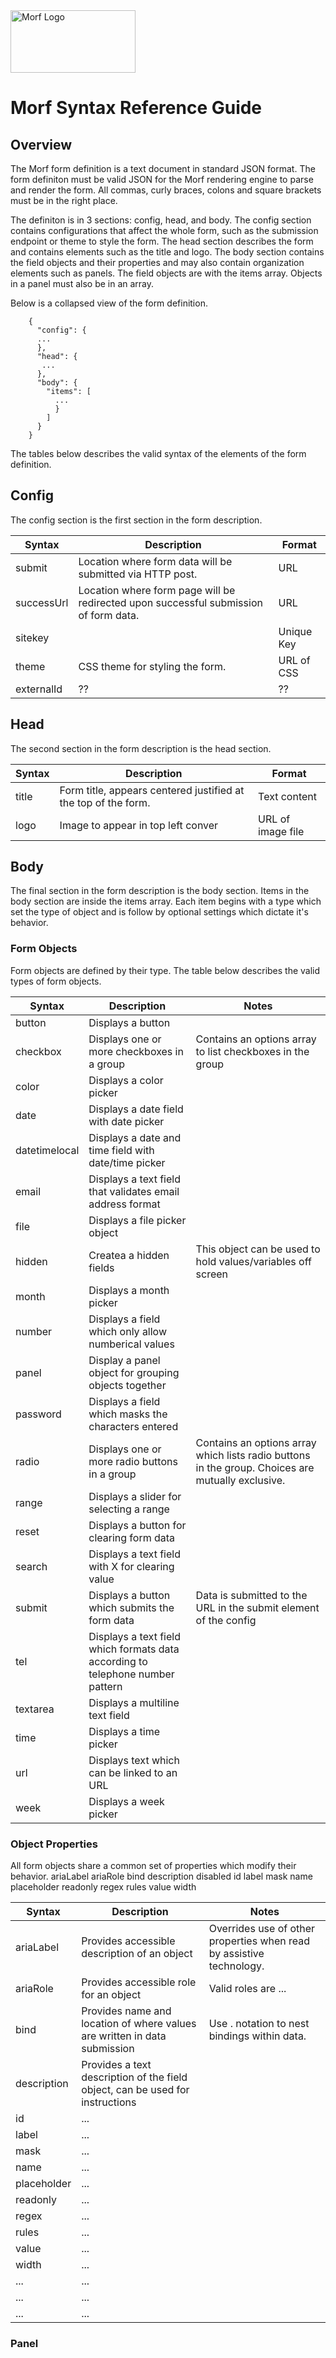 <img src="https://uploads-ssl.webflow.com/61e714dee6e03a006b829c3a/621cf6cde8ae4f61b08896b4_MORF%20Logo.svg" width="200" height="100" alt="Morf Logo">

# Morf Syntax Reference Guide

## Overview
The Morf form definition is a text document in standard JSON format. The form definiton must be valid JSON for the Morf rendering engine to parse and render the form.  All commas, curly braces, colons and square brackets must be in the right place. 


The definiton is in 3 sections: config, head, and body.
The config section contains configurations that affect the whole form, such as the submission endpoint or theme to style the form. The head section describes the form and contains elements such as the title and logo. The body section contains the field objects and their properties and may also contain organization elements such as panels.  The field objects are with the items array.  Objects in a panel must also be in an array. 

Below is a collapsed view of the form definition.

        {
          "config": {
          ...
          },
          "head": {
           ...
          },
          "body": {
            "items": [
              ...
              }
            ]
          }
        }

The tables below describes the valid syntax of the elements of the form definition.

## Config

The config section is the first section in the form description.

| Syntax      | Description | Format |
| ----------- | ----------- | -------- |
| submit     | Location where form data will be submitted via HTTP post.   |   URL       |
| successUrl   | Location where form page will be redirected upon successful submission of form data.        |    URL      |
| sitekey | | Unique Key|
| theme  | CSS theme for styling the form.        |     URL of CSS    |
|   externalId     | ??        |   ??   |      


## Head

The second section in the form description is the head section.

| Syntax      | Description | Format |
| ----------- | ----------- | -------- |
| title     | Form title, appears centered justified at the top of the form.  |  Text content       |
| logo   | Image to appear in top left conver       |    URL of image file     |


## Body

The final section in the form description is the body section.  Items in the body section are inside the items array.  Each item begins with a type which set the type of object and is follow by optional settings which dictate it's behavior.  

### Form Objects

Form objects are defined by their type.  The table below describes the valid types of form objects.

  | Syntax      | Description | Notes |
| ----------- | ----------- | -------- |
| button      | Displays a button  |    |
| checkbox      | Displays one or more checkboxes in a group | Contains an options array to list checkboxes in the group   |
| color      | Displays a color picker  |    |
| date      | Displays a date field with date picker  |    |
| datetimelocal      | Displays a date and time field with date/time picker  |    |
| email      | Displays a text field that validates email address format  |    |
| file      | Displays a file picker object  |    |
| hidden      | Createa a hidden fields  | This object can be used to hold values/variables off screen   |
| month      | Displays a month picker  |    |
| number      | Displays a field which only allow numberical values  |    |
| panel      | Display a panel object for grouping objects together   |    |
| password      | Displays a field which masks the characters entered  |    |
| radio      | Displays one or more radio buttons in a group |  Contains an options array which lists radio buttons in the group. Choices are mutually exclusive.  |
| range      | Displays a slider for selecting a range  |    |
| reset      | Displays a button for clearing form data  |    |
| search      | Displays a text field with X for clearing value  |    |
| submit      | Displays a button which submits the form data  |  Data is submitted to the URL in the submit element of the config  |
| tel      |  Displays a text field which formats data according to telephone number pattern |    |
| textarea      | Displays a multiline text field  |    |
|  time     |  Displays a time picker |    |
|  url     | Displays text which can be linked to an URL  |    |
|  week     | Displays a week picker  |    |

### Object Properties

All form objects share a common set of properties which modify their behavior.
ariaLabel
ariaRole
bind
description
disabled
id 
label
mask
name 
placeholder
readonly
regex
rules 
value
width

  | Syntax      | Description | Notes |
| ----------- | ----------- | -------- |
| ariaLabel     | Provides accessible description of an object | Overrides use of other properties when read by assistive technology.   |
| ariaRole    | Provides accessible role for an object  | Valid roles are ...   |
| bind     | Provides name and location of where values are written in data submission  | Use . notation to nest bindings within  data.    |
| description    | Provides a text description of the field object, can be used for instructions |    |
| id     | ...  |    |
| label     | ...  |    |
| mask    | ...  |    |
| name    | ...  |    |
| placeholder    | ...  |    |
| readonly     | ...  |    |
| regex     | ...  |    |
| rules     | ...  |    |
| value   | ...  |    |
| width   | ...  |    |
| ...     | ...  |    |
| ...     | ...  |    |
| ...     | ...  |    |


### Panel



